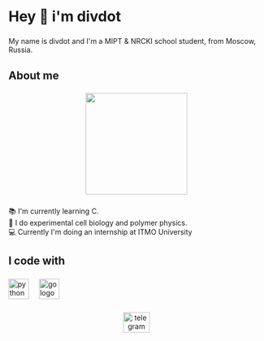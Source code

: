 <h1 align="left">Hey 👋 i'm divdot</h1>

###

<p align="left">My name is divdot and I'm a MIPT & NRCKI school student, from Moscow, Russia.</p>

###

<h2 align="left">About me</h2>

###

<div align="center">
  <img height="200" src="https://steamuserimages-a.akamaihd.net/ugc/275111928035630928/CBF69A9014F3E1BC23CF7F9E0F67506DC88106BE/?imw=5000&imh=5000&ima=fit&impolicy=Letterbox&imcolor=%23000000&letterbox=false"  />
</div>

###

<p align="left">📚 I'm currently learning C.<br>🧪 I do experimental cell biology and polymer physics.<br>💻 Currently I'm doing an internship at ITMO University</p>

###

<h2 align="left">I code with</h2>

###

<div align="left">
  <img src="https://cdn.jsdelivr.net/gh/devicons/devicon/icons/python/python-original.svg" height="40" alt="python logo"  />
  <img width="12" />
  <img src="https://cdn.jsdelivr.net/gh/devicons/devicon/icons/go/go-original.svg" height="40" alt="go logo"  />
</div>

###

<div align="center">
  <a href="https://t.me/divdot" target="_blank">
    <img src="https://raw.githubusercontent.com/maurodesouza/profile-readme-generator/master/src/assets/icons/social/telegram/default.svg" width="52" height="40" alt="telegram logo"  />
  </a>
</div>

###
